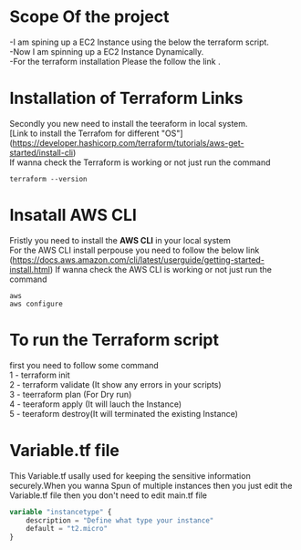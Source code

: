 # Scope Of the project 
-I am spining up a EC2 Instance using the below the terraform script.\
-Now I am spinning up a EC2 Instance Dynamically.\
-For the terraform installation Please the follow the link .

# Installation of Terraform Links
Secondly you new need to install the teeraform in local system.\
[Link to install the Terrafom for different "OS"]\
(https://developer.hashicorp.com/terraform/tutorials/aws-get-started/install-cli)\
If wanna check the Terraform is working or not just run the command

```Shell
terraform --version
```

# Insatall AWS CLI 
Fristly you need to install the **AWS CLI** in your local system\
For the AWS CLI install perpouse you need to follow the below link\
(https://docs.aws.amazon.com/cli/latest/userguide/getting-started-install.html)
If wanna check the AWS CLI is working or not just run the command
```shell
aws
aws configure

```

# To run the Terraform  script

first you need to follow some command\
1 - terraform init\
2 - terraform validate (It show any errors in your scripts)\
3 - teerraform plan (For Dry run)\
4 - teeraform apply (It will lauch the Instance)\
5 - teeraform  destroy(It will terminated the existing Instance)

# Variable.tf file
This Variable.tf usally used for keeping the sensitive information securely.When you wanna Spun of multiple instances then you just edit the Variable.tf file then you don't need to edit main.tf file
```terraform
variable "instancetype" {
    description = "Define what type your instance"
    default = "t2.micro"
}
```
